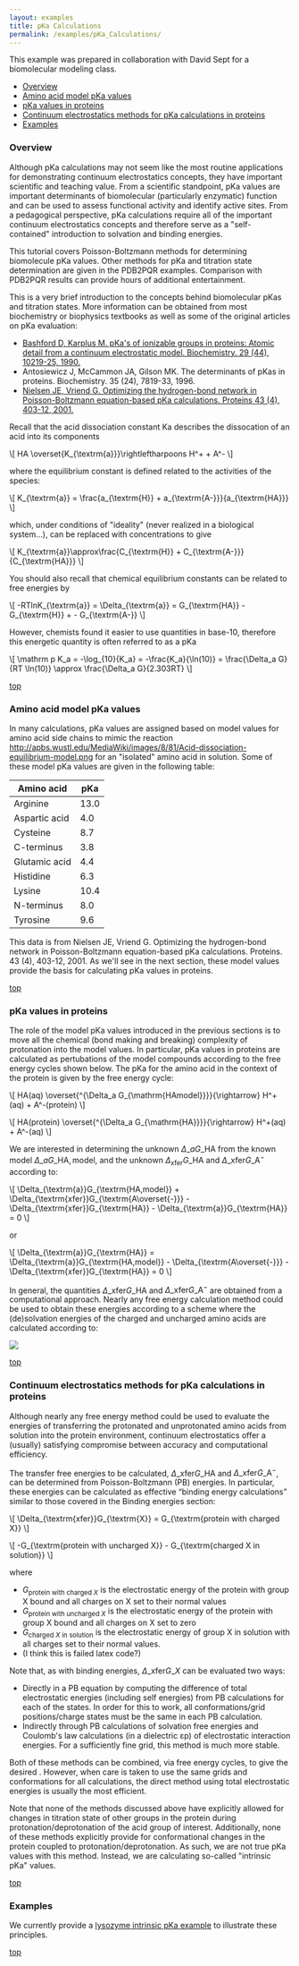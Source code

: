 ```yaml
---
layout: examples
title: pKa Calculations
permalink: /examples/pKa_Calculations/
---
```


<a id="topcall"></a>

This example was prepared in collaboration with David Sept for a biomolecular modeling class.

* <a data-scroll href="#Overview">Overview</a>
* <a data-scroll href="#Amino"> Amino acid model pKa values</a>
* <a data-scroll href="#pKa">pKa values in proteins</a>
* <a data-scroll href="#Continuum">Continuum electrostatics methods for pKa calculations in proteins</a>
* <a data-scroll href="#Examples">Examples</a>

<a id="Overview"></a>
<h3>Overview</h3>
Although pKa calculations may not seem like the most routine applications for demonstrating continuum electrostatics concepts, they have important scientific and teaching value. From a scientific standpoint, pKa values are important determinants of biomolecular (particularly enzymatic) function and can be used to assess functional activity and identify active sites. From a pedagogical perspective, pKa calculations require all of the important continuum electrostatics concepts and therefore serve as a "self-contained" introduction to solvation and binding energies.

This tutorial covers Poisson-Boltzmann methods for determining biomolecule pKa values. Other methods for pKa and titration state determination are given in the PDB2PQR examples. Comparison with PDB2PQR results can provide hours of additional entertainment.

This is a very brief introduction to the concepts behind biomolecular pKas and titration states. More information can be obtained from most biochemistry or biophysics textbooks as well as some of the original articles on pKa evaluation:

* <a href="http://www.ncbi.nlm.nih.gov/pubmed/2271649?dopt=Citation">Bashford D, Karplus M. pKa's of ionizable groups in proteins: Atomic detail from a continuum electrostatic model. Biochemistry. 29 (44), 10219-25, 1990.</a>
* Antosiewicz J, McCammon JA, Gilson MK. The determinants of pKas in proteins. Biochemistry. 35 (24), 7819-33, 1996.
* <a href="http://onlinelibrary.wiley.com/doi/10.1002/prot.1053/abstract">Nielsen JE, Vriend G. Optimizing the hydrogen-bond network in Poisson-Boltzmann equation-based pKa calculations. Proteins 43 (4), 403-12, 2001.</a>

Recall that the acid dissociation constant Ka describes the dissocation of an acid into its components

\\[ HA \overset{K\_{\textrm{a}}}\rightleftharpoons H^+ + A^- \\]


where the equilibrium constant  is defined related to the activities of the species:

\\[ K\_{\textrm{a}} = \frac{a\_{\textrm{H}} + a\_{\textrm{A-}}}{a\_{\textrm{HA}}} \\]


which, under conditions of "ideality" (never realized in a biological system...), can be replaced with concentrations to give

\\[ K\_{\textrm{a}}\approx\frac{C\_{\textrm{H}} + C\_{\textrm{A-}}}{C\_{\textrm{HA}}} \\]

You should also recall that chemical equilibrium constants can be related to free energies by

\\[ -RTlnK_{\textrm{a}} = \Delta\_{\textrm{a}} = G\_{\textrm{HA}} - G\_{\textrm{H}} + - G\_{\textrm{A-}} \\]

However, chemists found it easier to use quantities in base-10, therefore this energetic quantity is often referred to as a pKa

\\[ \mathrm p K_a = -\log_{10}{K_a} = -\frac{K_a}{\ln(10)} = \frac{\Delta_a G}{RT \ln(10)} \approx \frac{\Delta_a G}{2.303RT} \\]


<a data-scroll href="#topcall">top</a>

<a id="Amino"></a>
<h3>Amino acid model pKa values</h3>

In many calculations, pKa values are assigned based on model values for amino acid side chains to mimic the reaction
    http://apbs.wustl.edu/MediaWiki/images/8/81/Acid-dissociation-equilibrium-model.png
for an "isolated" amino acid in solution. Some of these model pKa values are given in the following table:

Amino acid  | pKa
------------- | -------------
Arginine  | 13.0
Aspartic acid | 4.0
Cysteine | 8.7
C-terminus | 3.8
Glutamic acid | 4.4
Histidine | 6.3
Lysine | 10.4
N-terminus | 8.0
Tyrosine | 9.6

This data is from Nielsen JE, Vriend G. Optimizing the hydrogen-bond network in Poisson-Boltzmann equation-based pKa calculations. Proteins. 43 (4), 403-12, 2001. As we'll see in the next section, these model values provide the basis for calculating pKa values in proteins.

<a data-scroll href="#topcall">top</a>

<a id="pKa"></a>
<h3>pKa values in proteins</h3>

The role of the model pKa values introduced in the previous sections is to move all the chemical (bond making and breaking) complexity of protonation into the model values. In particular, pKa values in proteins are calculated as pertubations of the model compounds according to the free energy cycles shown below. The pKa for the amino acid in the context of the protein is given by the free energy cycle:

\\[ HA(aq) \overset{^{\Delta_a G_{\mathrm{HAmodel}}}}{\rightarrow} H^+(aq) + A^-(protein)  \\]

\\[ HA(protein) \overset{^{\Delta_a G_{\mathrm{HA}}}}{\rightarrow} H^+(aq) + A^-(aq)  \\]

We are interested in determining the unknown $\Delta\_{a}G\_{\mathrm{HA}}$ from the known model $\Delta\_{a}G\_{\mathrm{HA,model}}$, and the unknown $\Delta_{\mathrm{xfer}}G\_{\mathrm{HA}}$ and $\Delta\_{\mathrm{xfer}}G\_{\mathrm{A}^-}$ according to:

\\[ \Delta\_{\textrm{a}}G\_{\textrm{HA,model}} + \Delta\_{\textrm{xfer}}G\_{\textrm{A\overset{-}}} - \Delta\_{\textrm{xfer}}G\_{\textrm{HA}} - \Delta\_{\textrm{a}}G\_{\textrm{HA}} = 0 \\]

or

\\[ \Delta\_{\textrm{a}}G\_{\textrm{HA}} = \Delta\_{\textrm{a}}G\_{\textrm{HA,model}} - \Delta\_{\textrm{A\overset{-}}} - \Delta\_{\textrm{xfer}}G\_{\textrm{HA}} = 0 \\]

In general, the quantities $\Delta\_{\mathrm{xfer}}G\_{\mathrm{HA}}$ and $\Delta\_{\mathrm{xfer}}G\_{\mathrm{A}^-}$ are obtained from a computational approach. Nearly any free energy calculation method could be used to obtain these energies according to a scheme where the (de)solvation energies of the charged and uncharged amino acids are calculated according to:

<img src="{{site.baseurl}}/img/protein_pka_calc_cycle_cartoon.png">

<a data-scroll href="#topcall">top</a>

<a id="Continuum"></a>
<h3>Continuum electrostatics methods for pKa calculations in proteins</h3>

Although nearly any free energy method could be used to evaluate the energies of transferring the protonated and unprotonated amino acids from solution into the protein environment, continuum electrostatics offer a (usually) satisfying compromise between accuracy and computational efficiency.

The transfer free energies to be calculated, $\Delta\_{\mathrm{xfer}}G\_{\mathrm{HA}}$ and $\Delta\_{\mathrm{xfer}}G\_{\mathrm{A}^-}$, can be determined from Poisson-Boltzmann (PB) energies. In particular, these energies can be calculated as effective “binding energy calculations” similar to those covered in the Binding energies section:

\\[ \Delta\_{\textrm{xfer}}G\_{\textrm{X}} = G\_{\textrm{protein with charged X}} \\] 

\\[ -G\_{\textrm{protein with uncharged X}} - G\_{\textrm{charged X in solution}} \\]

where

* $G_{\mathrm{protein~with~charged~}X}$ is the electrostatic energy of the protein with group X bound and all charges on X set to their normal values
* $G_{\mathrm{protein~with~uncharged~}X}$ is the electrostatic energy of the protein with group X bound and all charges on X set to zero
* $G_{\mathrm{charged~}X\mathrm{~in~solution}}$ is the electrostatic energy of group X in solution with all charges set to their normal values.
* (I think this is failed latex code?)

Note that, as with binding energies, $\Delta\_{\mathrm{xfer}}G\_{X}$ can be evaluated two ways:

* Directly in a PB equation by computing the difference of total electrostatic energies (including self energies) from PB calculations for each of the states. In order for this to work, all conformations/grid positions/charge states must be the same in each PB calculation.
* Indirectly through PB calculations of solvation free energies and Coulomb's law calculations (in a dielectric εp) of electrostatic interaction energies. For a sufficiently fine grid, this method is much more stable.

Both of these methods can be combined, via free energy cycles, to give the desired . However, when care is taken to use the same grids and conformations for all calculations, the direct method using total electrostatic energies is usually the most efficient.

Note that none of the methods discussed above have explicitly allowed for changes in titration state of other groups in the protein during protonation/deprotonation of the acid group of interest. Additionally, none of these methods explicitly provide for conformational changes in the protein coupled to protonation/deprotonation. As such, we are not true pKa values with this method. Instead, we are calculating so-called "intrinsic pKa" values.

<a data-scroll href="#topcall">top</a>

<a id="Examples"></a>
<h3>Examples</h3>

We currently provide a <a href="{{site.baseurl}}/examples/Lysozyme_pKa_example/">lysozyme intrinsic pKa example</a> to illustrate these principles.

<a data-scroll href="#topcall">top</a>


<script type="text/x-mathjax-config">
  MathJax.Hub.Config({
    tex2jax: {inlineMath: [['$','$'], ['\\(','\\)']]}  
  });
</script>
<script type="text/javascript"
  src="http://cdn.mathjax.org/mathjax/latest/MathJax.js?config=TeX-AMS-MML_HTMLorMML">
</script>
